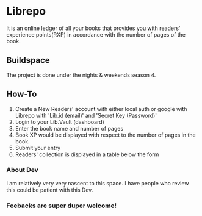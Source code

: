 # Librepo

It is an online ledger of all your books that provides you with readers' experience points(RXP) in accordance with the number of pages of the book.

## Buildspace

The project is done under the nights & weekends season 4.

## How-To
1. Create a New Readers' account with either local auth or google with Librepo with 'Lib.id (email)' and 'Secret Key (Password)'
2. Login to your Lib.Vault (dashboard)
3. Enter the book name and number of pages
4. Book XP would be displayed with respect to the number of pages in the book.
5. Submit your entry
6. Readers' collection is displayed in a table below the form

### About Dev
I am relatively very very nascent to this space. I have people who review this could be patient with this Dev. 

### Feebacks are super duper welcome!




